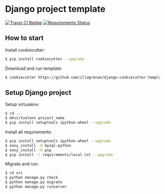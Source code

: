 # Django project template #

[![Travis CI Badge](https://api.travis-ci.org/illagrenan/django-cookiecutter-template.png)](https://travis-ci.org/illagrenan/django-cookiecutter-template)&nbsp;[![Requirements Status](https://requires.io/github/illagrenan/django-cookiecutter-template/requirements.svg?branch=master)](https://requires.io/github/illagrenan/django-cookiecutter-template/requirements/?branch=master)

## How to start ##

Install cookiecutter:
```bash
$ pip install cookiecutter --upgrade
```

Download and run template:
```bash
$ cookiecutter https://github.com/illagrenan/django-cookiecutter-template.git
```

## Setup Django project ##

Setup virtualenv:
```bash
$ cd ...
$ mkvirtualenv project_name
$ pip install setuptools ipython wheel --upgrade
```
Install all requirements:
```bash
$ pip install setuptools ipython wheel --upgrade
$ easy_install -U mysql-python
$ easy_install -U pip
$ pip install -r requirements/local.txt --upgrade
```

Migrate and run:
```bash
$ cd src
$ python manage.py check
$ python manage.py migrate
$ python manage.py runserver
```